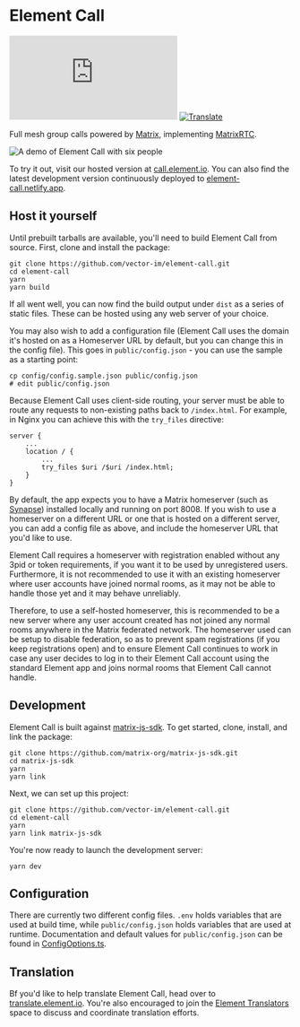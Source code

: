 # Element Call

[![Chat](https://img.shields.io/matrix/webrtc:matrix.org)](https://matrix.to/#/#webrtc:matrix.org)
[![Translate](https://translate.element.io/widgets/element-call/-/element-call/svg-badge.svg)](https://translate.element.io/engage/element-call/)

Full mesh group calls powered by [Matrix](https://matrix.org), implementing [MatrixRTC](https://github.com/matrix-org/matrix-spec-proposals/blob/matthew/group-voip/proposals/3401-group-voip.md).

![A demo of Element Call with six people](demo.jpg)

To try it out, visit our hosted version at [call.element.io](https://call.element.io). You can also find the latest development version continuously deployed to [element-call.netlify.app](https://element-call.netlify.app).

## Host it yourself

Until prebuilt tarballs are available, you'll need to build Element Call from source. First, clone and install the package:

```
git clone https://github.com/vector-im/element-call.git
cd element-call
yarn
yarn build
```

If all went well, you can now find the build output under `dist` as a series of static files. These can be hosted using any web server of your choice.

You may also wish to add a configuration file (Element Call uses the domain it's hosted on as a Homeserver URL by default,
but you can change this in the config file). This goes in `public/config.json` - you can use the sample as a starting point:

```
cp config/config.sample.json public/config.json
# edit public/config.json
```

Because Element Call uses client-side routing, your server must be able to route any requests to non-existing paths back to `/index.html`. For example, in Nginx you can achieve this with the `try_files` directive:

```
server {
    ...
    location / {
        ...
        try_files $uri /$uri /index.html;
    }
}
```

By default, the app expects you to have a Matrix homeserver (such as [Synapse](https://matrix-org.github.io/synapse/latest/setup/installation.html)) installed locally and running on port 8008. If you wish to use a homeserver on a different URL or one that is hosted on a different server, you can add a config file as above, and include the homeserver URL that you'd like to use.

Element Call requires a homeserver with registration enabled without any 3pid or token requirements, if you want it to be used by unregistered users. Furthermore, it is not recommended to use it with an existing homeserver where user accounts have joined normal rooms, as it may not be able to handle those yet and it may behave unreliably.

Therefore, to use a self-hosted homeserver, this is recommended to be a new server where any user account created has not joined any normal rooms anywhere in the Matrix federated network. The homeserver used can be setup to disable federation, so as to prevent spam registrations (if you keep registrations open) and to ensure Element Call continues to work in case any user decides to log in to their Element Call account using the standard Element app and joins normal rooms that Element Call cannot handle.

## Development

Element Call is built against [matrix-js-sdk](https://github.com/matrix-org/matrix-js-sdk/pull/2553). To get started, clone, install, and link the package:

```
git clone https://github.com/matrix-org/matrix-js-sdk.git
cd matrix-js-sdk
yarn
yarn link
```

Next, we can set up this project:

```
git clone https://github.com/vector-im/element-call.git
cd element-call
yarn
yarn link matrix-js-sdk
```

You're now ready to launch the development server:

```
yarn dev
```

## Configuration

There are currently two different config files. `.env` holds variables that are used at build time, while `public/config.json` holds variables that are used at runtime. Documentation and default values for `public/config.json` can be found in [ConfigOptions.ts](src/config/ConfigOptions.ts).

## Translation

Bf you'd like to help translate Element Call, head over to [translate.element.io](https://translate.element.io/engage/element-call/). You're also encouraged to join the [Element Translators](https://matrix.to/#/#translators:element.io) space to discuss and coordinate translation efforts.
